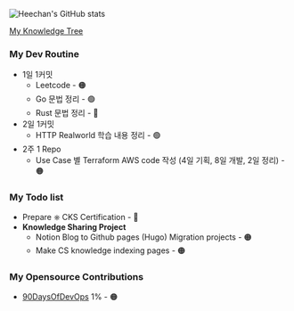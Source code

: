 <!-- <img src="https://s3.ap-northeast-2.amazonaws.com/mustit-ux/img/front/bi/main_logo.svg" alt="mustit"> -->


![Heechan's GitHub stats](https://github-readme-stats.vercel.app/api?username=heechankim&show_icons=true&theme=transparent)

[My Knowledge Tree](https://github.com/heechankim/MyKnowledgeTree)


### My Dev Routine

- 1일 1커밋
  - Leetcode - 🟠
  - Go 문법 정리 - 🟢
  - Rust 문법 정리 - 🔴
- 2일 1커밋
  - HTTP Realworld 학습 내용 정리 - 🟢
- 2주 1 Repo
  - Use Case 별 Terraform AWS code 작성 (4일 기획, 8일 개발, 2일 정리) - 🟠

### My Todo list

- Prepare ⎈ CKS Certification - 🔴
- **Knowledge Sharing Project**
  - Notion Blog to Github pages (Hugo) Migration projects - 🟠
  - Make CS knowledge indexing pages - 🟠

### My Opensource Contributions
- [90DaysOfDevOps](https://github.com/heechankim/90DaysOfDevOps) 1% - 🟠
